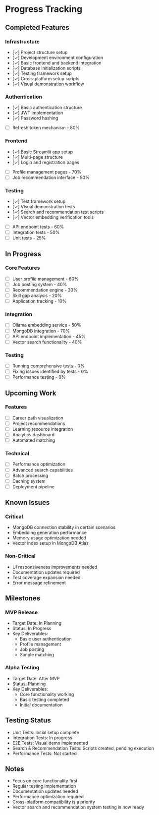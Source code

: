 # Progress Tracking

## Completed Features
### Infrastructure
- [✓] Project structure setup
- [✓] Development environment configuration
- [✓] Basic frontend and backend integration
- [✓] Database initialization scripts
- [✓] Testing framework setup
- [✓] Cross-platform setup scripts
- [✓] Visual demonstration workflow

### Authentication
- [✓] Basic authentication structure
- [✓] JWT implementation
- [✓] Password hashing
- [ ] Refresh token mechanism - 80%

### Frontend
- [✓] Basic Streamlit app setup
- [✓] Multi-page structure
- [✓] Login and registration pages
- [ ] Profile management pages - 70%
- [ ] Job recommendation interface - 50%

### Testing
- [✓] Test framework setup
- [✓] Visual demonstration tests
- [✓] Search and recommendation test scripts
- [✓] Vector embedding verification tools
- [ ] API endpoint tests - 60%
- [ ] Integration tests - 50%
- [ ] Unit tests - 25%

## In Progress
### Core Features
- [ ] User profile management - 60%
- [ ] Job posting system - 40%
- [ ] Recommendation engine - 30%
- [ ] Skill gap analysis - 20%
- [ ] Application tracking - 10%

### Integration
- [ ] Ollama embedding service - 50%
- [ ] MongoDB integration - 70%
- [ ] API endpoint implementation - 45%
- [ ] Vector search functionality - 40%

### Testing
- [ ] Running comprehensive tests - 0%
- [ ] Fixing issues identified by tests - 0%
- [ ] Performance testing - 0%

## Upcoming Work
### Features
- [ ] Career path visualization
- [ ] Project recommendations
- [ ] Learning resource integration
- [ ] Analytics dashboard
- [ ] Automated matching

### Technical
- [ ] Performance optimization
- [ ] Advanced search capabilities
- [ ] Batch processing
- [ ] Caching system
- [ ] Deployment pipeline

## Known Issues
### Critical
- MongoDB connection stability in certain scenarios
- Embedding generation performance
- Memory usage optimization needed
- Vector index setup in MongoDB Atlas

### Non-Critical
- UI responsiveness improvements needed
- Documentation updates required
- Test coverage expansion needed
- Error message refinement

## Milestones
### MVP Release
- Target Date: In Planning
- Status: In Progress
- Key Deliverables:
  - Basic user authentication
  - Profile management
  - Job posting
  - Simple matching

### Alpha Testing
- Target Date: After MVP
- Status: Planning
- Key Deliverables:
  - Core functionality working
  - Basic testing completed
  - Initial documentation

## Testing Status
- Unit Tests: Initial setup complete
- Integration Tests: In progress
- E2E Tests: Visual demo implemented
- Search & Recommendation Tests: Scripts created, pending execution
- Performance Tests: Not started

## Notes
- Focus on core functionality first
- Regular testing implementation
- Documentation updates needed
- Performance optimization required
- Cross-platform compatibility is a priority 
- Vector search and recommendation system testing is now ready 